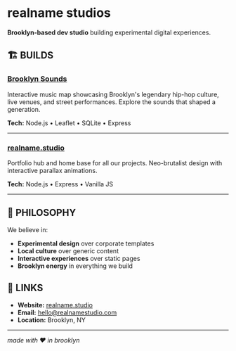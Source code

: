# realname studios

**Brooklyn-based dev studio** building experimental digital experiences.

## 🏗️ BUILDS

### [Brooklyn Sounds](https://brooklynsounds.app)
Interactive music map showcasing Brooklyn's legendary hip-hop culture, live venues, and street performances. Explore the sounds that shaped a generation.

**Tech:** Node.js • Leaflet • SQLite • Express

---

### [realname.studio](https://realname.studio)
Portfolio hub and home base for all our projects. Neo-brutalist design with interactive parallax animations.

**Tech:** Node.js • Express • Vanilla JS

---

## 💭 PHILOSOPHY

We believe in:
- **Experimental design** over corporate templates
- **Local culture** over generic content
- **Interactive experiences** over static pages
- **Brooklyn energy** in everything we build

## 🔗 LINKS

- **Website:** [realname.studio](https://realname.studio)
- **Email:** hello@realnamestudio.com
- **Location:** Brooklyn, NY

---

*made with ♥ in brooklyn*
